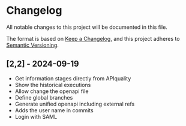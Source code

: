 # Changelog

All notable changes to this project will be documented in this file.

The format is based on [Keep a Changelog](https://keepachangelog.com/en/1.0.0/),
and this project adheres to [Semantic Versioning](https://semver.org/spec/v2.0.0.html).

## [2,2] - 2024-09-19
- Get information stages directly from APIquality
- Show the historical executions
- Allow change the openapi file
- Define global branches
- Generate unified openapi including external refs
- Adds the user name in commits
- Login with SAML
